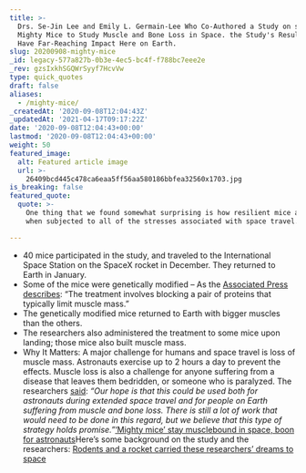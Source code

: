 ```yaml
---
title: >-
  Drs. Se-Jin Lee and Emily L. Germain-Lee Who Co-Authored a Study on so-Called
  Mighty Mice to Study Muscle and Bone Loss in Space. the Study's Results May
  Have Far-Reaching Impact Here on Earth.
slug: 20200908-mighty-mice
_id: legacy-577a827b-0b3e-4ec5-bc4f-f788bc7eee2e
_rev: gzsIxkhSGQWrSyyf7HcvVw
type: quick_quotes
draft: false
aliases:
  - /mighty-mice/
_createdAt: '2020-09-08T12:04:43Z'
_updatedAt: '2021-04-17T09:17:22Z'
date: '2020-09-08T12:04:43+00:00'
lastmod: '2020-09-08T12:04:43+00:00'
weight: 50
featured_image:
  alt: Featured article image
  url: >-
    26409bcd445c478ca6eaa5ff56aa580186bbfea32560x1703.jpg
is_breaking: false
featured_quote:
  quote: >-
    One thing that we found somewhat surprising is how resilient mice are even
    when subjected to all of the stresses associated with space travel.

---
```

* 40 mice participated in the study, and traveled to the International Space Station on the SpaceX rocket in December. They returned to Earth in January.
* Some of the mice were genetically modified – As the [Associated Press describes](https://apnews.com/12dda166796549a4b64f4e0321d531de): “The treatment involves blocking a pair of proteins that typically limit muscle mass.”
* The genetically modified mice returned to Earth with bigger muscles than the others.
* The researchers also administered the treatment to some mice upon landing; those mice also built muscle mass.
* Why It Matters: A major challenge for humans and space travel is loss of muscle mass. Astronauts exercise up to 2 hours a day to prevent the effects. Muscle loss is also a challenge for anyone suffering from a disease that leaves them bedridden, or someone who is paralyzed. The researchers [said](https://www.cnn.com/2020/09/07/world/mighty-mice-space-station-study-scn-wellness-trnd/index.html): _“Our hope is that this could be used both for astronauts during extended space travel and for people on Earth suffering from muscle and bone loss. There is still a lot of work that would need to be done in this regard, but we believe that this type of strategy holds promise.”_[‘Mighty mice’ stay musclebound in space, boon for astronauts](https://apnews.com/12dda166796549a4b64f4e0321d531de)Here’s some background on the study and the researchers: [Rodents and a rocket carried these researchers’ dreams to space](https://www.nasa.gov/mission_pages/station/research/news/rodents-and-a-rocket-carried-researchers-dreams-into-space-rodent-research-19)